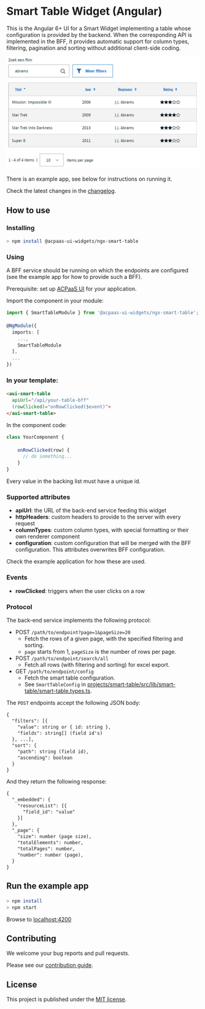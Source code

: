 # Smart Table Widget (Angular)

This is the Angular 6+ UI for a Smart Widget implementing a table whose configuration is provided by the backend. When the corresponding API is implemented in the BFF, it provides automatic support for column types, filtering, pagination and sorting without additional client-side coding.

![screenshot](example.png)

There is an example app, see below for instructions on running it.

Check the latest changes in the [changelog](CHANGELOG.md).

## How to use

### Installing

```sh
> npm install @acpaas-ui-widgets/ngx-smart-table
```

### Using

A BFF service should be running on which the endpoints are configured (see the example app for how to provide such a BFF).

Prerequisite: set up [ACPaaS UI](https://github.com/digipolisantwerp/acpaas-ui_angular/) for your application.

Import the component in your module:

```ts
import { SmartTableModule } from '@acpaas-ui-widgets/ngx-smart-table';

@NgModule({
  imports: [
    ...,
    SmartTableModule
  ],
  ...
})
```

### In your template:

```html
<aui-smart-table
  apiUrl="/api/your-table-bff"
  (rowClicked)="onRowClicked($event)">
</aui-smart-table>
```

In the component code:

```ts
class YourComponent {

    onRowClicked(row) {
      // do something...
    }
}
```

Every value in the backing list must have a unique id.

### Supported attributes

- **apiUrl**: the URL of the back-end service feeding this widget
- **httpHeaders**: custom headers to provide to the server with every request
- **columnTypes**: custom column types, with special formatting or their own renderer component
- **configuration**: custom configuration that will be merged with the BFF configuration. This attributes overwrites BFF configuration.

Check the example application for how these are used.

### Events

- **rowClicked**: triggers when the user clicks on a row

### Protocol

The back-end service implements the following protocol:

- POST `/path/to/endpoint?page=1&pageSize=20`
  - Fetch the rows of a given page, with the specified filtering and sorting.
  - `page` starts from 1, `pageSize` is the number of rows per page.
- POST `/path/to/endpoint/search/all`
  - Fetch all rows (with filtering and sorting) for excel export.
- GET `/path/to/endpoint/config`
  - Fetch the smart table configuration.
  - See `SmartTableConfig` in [projects/smart-table/src/lib/smart-table/smart-table.types.ts](projects/smart-table/src/lib/smart-table/smart-table.types.ts).

The `POST` endpoints accept the following JSON body:

```
{ 
  "filters": [{
    "value": string or { id: string },
    "fields": string[] (field id's)
  }, ...],
  "sort": {
    "path": string (field id),
    "ascending": boolean
  }
}
```

And they return the following response:

```
{
  "_embedded": {
    "resourceList": [{
      "field_id": "value"
    }]
  },
  "_page": {
    "size": number (page size),
    "totalElements": number,
    "totalPages": number,
    "number": number (page),
  }
}
```

## Run the example app

```sh
> npm install
> npm start
```

Browse to [localhost:4200](http://localhost:4200)

## Contributing

We welcome your bug reports and pull requests.

Please see our [contribution guide](CONTRIBUTING.md).

## License

This project is published under the [MIT license](LICENSE).
